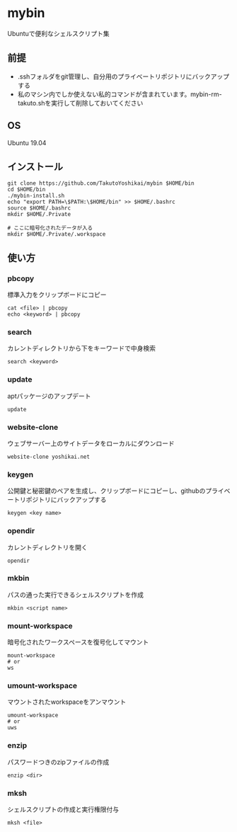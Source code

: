 # mybin

Ubuntuで便利なシェルスクリプト集

## 前提
* .sshフォルダをgit管理し、自分用のプライベートリポジトリにバックアップする
* 私のマシン内でしか使えない私的コマンドが含まれています。mybin-rm-takuto.shを実行して削除しておいてください

## OS
Ubuntu 19.04

## インストール
```
git clone https://github.com/TakutoYoshikai/mybin $HOME/bin
cd $HOME/bin
./mybin-install.sh
echo "export PATH=\$PATH:\$HOME/bin" >> $HOME/.bashrc
source $HOME/.bashrc
mkdir $HOME/.Private

# ここに暗号化されたデータが入る
mkdir $HOME/.Private/.workspace

```


## 使い方
### pbcopy
標準入力をクリップボードにコピー

```
cat <file> | pbcopy
echo <keyword> | pbcopy
```

### search
カレントディレクトリから下をキーワードで中身検索
```
search <keyword>
```

### update
aptパッケージのアップデート
```
update
```

### website-clone
ウェブサーバー上のサイトデータをローカルにダウンロード
```
website-clone yoshikai.net
```

### keygen
公開鍵と秘密鍵のペアを生成し、クリップボードにコピーし、githubのプライベートリポジトリにバックアップする
```
keygen <key name>
```

### opendir
カレントディレクトリを開く
```
opendir
```

### mkbin
パスの通った実行できるシェルスクリプトを作成
```
mkbin <script name>
```

### mount-workspace
暗号化されたワークスペースを復号化してマウント
```
mount-workspace
# or
ws
```

### umount-workspace
マウントされたworkspaceをアンマウント
```
umount-workspace
# or
uws
```

### enzip
パスワードつきのzipファイルの作成
```
enzip <dir>
```

### mksh
シェルスクリプトの作成と実行権限付与
```
mksh <file>
```
